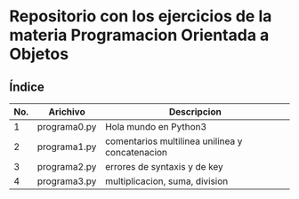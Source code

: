 # Repositorio con los ejercicios de la materia Programacion Orientada a Objetos

## Índice 

|No.|Arichivo|Descripcion|
|--|--|--|
|1|programa0.py|Hola mundo en Python3|
|2|programa1.py|comentarios multilinea unilinea y concatenacion|
|3|programa2.py|errores de syntaxis y de key|
|4|programa3.py|multiplicacion, suma, division|
